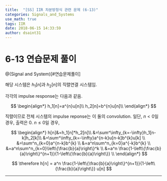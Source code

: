```yaml
---
title:  "[SS] IIR 차분방정식 관련 문제 (6-13)"
categories: Signals_and_Systems
use_math: true
tags: IIR 
date: 2018-06-15 14:33:59
author: dsaint31
---
```


# 6-13 연습문제 풀이
@(Signal and System)[#연습문제풀이]

해당 시스템은 $h_1[n]$과 $h_2[n]$의 직렬연결 시스템임.

각각의 impulse response는 다음과 같음.

$$
\begin{align*}
h_1[n]=a^{n}u[n]\\
h_2[n]=b^{n}u[n]\\
\end{align*}
$$

직렬이므로 전체 시스템의 impulse reponse는 이 둘의 convolution.
일단, $n<0$일 경우, 출력은 0.
$n\le0$일 경우,

$$
\begin{align*}
h[n]&=h_1[n]*h_2[n]\\
&=\sum^\infty_{k=-\infty}h_1[n-k]h_2[k]\\
&=\sum^\infty_{k=-\infty}a^{n-k}u[n-k]b^{k}u[k] \\
&=\sum^n_{k=0}a^{n-k}b^{k} \\
&=a^n\sum^n_{k=0}a^{-k}b^{k} \\
&=a^n\sum^n_{k=0}\left\{\frac{b}{a}\right\}^k \\
&=a^n \frac{1-\left\{\frac{b}{a}\right\}^{n+1}}{1-\left\{\frac{b}{a}\right\}} \\
\end{align*}
$$

$$
\therefore h[n] = a^n \frac{1-\left\{\frac{b}{a}\right\}^{n+1}}{1-\left\{\frac{b}{a}\right\}} u[n]
$$

---
